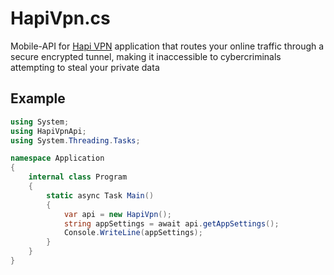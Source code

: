 # HapiVpn.cs
Mobile-API for [Hapi VPN](https://play.google.com/store/apps/details?id=com.hapiads.hapivpn) application that routes your online traffic through a secure encrypted tunnel, making it inaccessible to cybercriminals attempting to steal your private data

## Example
```cs
using System;
using HapiVpnApi;
using System.Threading.Tasks;

namespace Application
{
    internal class Program
    {
        static async Task Main()
        {
            var api = new HapiVpn();
            string appSettings = await api.getAppSettings();
            Console.WriteLine(appSettings);
        }
    }
}
```
